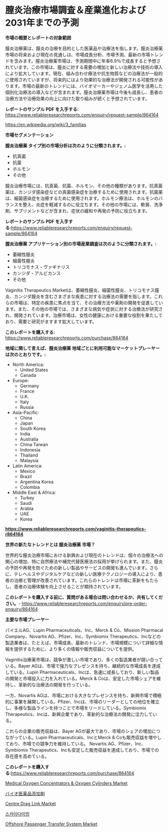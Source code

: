 <p><h1>膣炎治療市場調査＆産業進化および2031年までの予測</h1></p><p><strong>市場の概要とレポートの対象範囲</strong></p>
<p><p>膣炎治療薬は、膣炎の治療を目的とした医薬品や治療法を指します。膣炎治療薬市場の将来および現在の見通しは、市場成長分析、市場予測、最新の市場トレンドを含みます。膣炎治療薬市場は、予測期間中に年率6.9％で成長すると予想されています。この市場は、膣炎に対する需要の増加と新しい治療法や技術の導入により拡大しています。現在、組み合わせ療法や抗生物質などの治療法が一般的に使用されていますが、将来的にはより効果的な治療法が開発される可能性があります。市場の最新のトレンドには、バイオマーカーやジェノム医学を活用した個別化治療法の導入などが含まれます。膣炎治療薬市場は今後も成長し、患者の治療方法や治療効果の向上に向けた取り組みが続くと予想されています。</p></p>
<p><strong>レポートのサンプル PDF を入手する:</strong> <a href="https://www.reliableresearchreports.com/enquiry/request-sample/864164">https://www.reliableresearchreports.com/enquiry/request-sample/864164</a></p>
<p><a href="https://en.wikipedia.org/wiki/3_familias">https://en.wikipedia.org/wiki/3_familias</a></p>
<p><strong>市場セグメンテーション</strong></p>
<p><strong>膣炎治療薬 タイプ別の市場分析は次のように分類されます。:</strong></p>
<p><ul><li>抗真菌</li><li>抗菌</li><li>ホルモン</li><li>その他</li></ul></p>
<p><p>膣炎治療市場には、抗真菌、抗菌、ホルモン、その他の種類があります。抗真菌薬は、カンジダ感染症などの真菌感染症を治療するために使用されます。抗菌薬は、細菌感染症を治療するために使用されます。ホルモン療法は、ホルモンのバランスを整え、炎症を軽減するのに役立ちます。その他の市場には、軟膏、洗浄剤、サプリメントなどが含まれ、症状の緩和や再発の予防に役立ちます。</p></p>
<p><strong>レポートのサンプル PDF を入手する:</strong><a href="https://www.reliableresearchreports.com/enquiry/request-sample/864164">https://www.reliableresearchreports.com/enquiry/request-sample/864164</a></p>
<p><strong> 膣炎治療薬 アプリケーション別の市場産業調査は次のように分類されます。:</strong></p>
<p><ul><li>萎縮性膣炎</li><li>細菌性膣炎</li><li>トリコモナス・ヴァギナリス</li><li>カンジダ・アルビカンス</li><li>その他</li></ul></p>
<p><p>Vaginitis Therapeutics Marketは、萎縮性膣炎、細菌性膣炎、トリコモナス膣炎、カンジダ膣炎を含むさまざまな疾患に対する治療法の需要を指します。これらの市場は、特定の疾患に焦点を当て、その治療方法や薬剤の開発を促進しています。また、その他の市場では、さまざまな病気や症状に対する治療法が研究され、開発されています。治療市場は、女性の健康における重要な役割を果たしており、需要と研究がますます拡大しています。</p></p>
<p><strong>このレポートを購入する:</strong> <a href="https://www.reliableresearchreports.com/purchase/864164">https://www.reliableresearchreports.com/purchase/864164</a></p>
<p><strong>地域に関して言えば、膣炎治療薬 地域ごとに利用可能なマーケットプレーヤーは次のとおりです。:</strong></p>
<p><ul>
    <li>
        North America:
        <ul>
            <li>United States</li>
            <li>Canada</li>
        </ul>
    </li>
    <li>
        Europe:
        <ul>
            <li>Germany</li>
            <li>France</li>
            <li>U.K.</li>
            <li>Italy</li>
            <li>Russia</li>
        </ul>
    </li>
    <li>
        Asia-Pacific:
        <ul>
            <li>China</li>
            <li>Japan</li>
            <li>South Korea</li>
            <li>India</li>
            <li>Australia</li>
            <li>China Taiwan</li>
            <li>Indonesia</li>
            <li>Thailand</li>
            <li>Malaysia</li>
        </ul>
    </li>
    <li>
        Latin America:
        <ul>
            <li>Mexico</li>
            <li>Brazil</li>
            <li>Argentina Korea</li>
            <li>Colombia</li>
        </ul>
    </li>
    <li>
        Middle East & Africa:
        <ul>
            <li>Turkey</li>
            <li>Saudi</li>
            <li>Arabia</li>
            <li>UAE</li>
            <li>Korea</li>
        </ul>
    </li>
    </ul></p>
<p><strong><a href="https://www.reliableresearchreports.com/vaginitis-therapeutics-r864164">https://www.reliableresearchreports.com/vaginitis-therapeutics-r864164</a></strong></p>
<p><strong>世界の新たなトレンドとは 膣炎治療薬 市場？</strong></p>
<p><p>世界的な膣炎治療市場における新興および現在のトレンドは、個々の治療法への関心の増加、特に自然療法や補完代替医療法の採用が挙げられます。また、膣炎の予防や再発を防ぐための新しい製品やサービスの開発も進んでいます。さらに、テレヘルスやデジタルケアなどの新しい医療テクノロジーの導入により、患者の治療と管理が改善されています。これらのトレンドは市場に革新をもたらし、患者の治療体験を向上させることが期待されています。</p></p>
<p><strong>このレポートを購入する前に、質問がある場合は問い合わせるか、共有してください。</strong>- <a href="https://www.reliableresearchreports.com/enquiry/pre-order-enquiry/864164">https://www.reliableresearchreports.com/enquiry/pre-order-enquiry/864164</a></p>
<p><strong>主要な市場プレーヤー</strong></p>
<p><p>バイエルAG、Lupin Pharmaceuticals、Inc、Merck & Co、Mission Pharmacal Company、Novartis AG、Pfizer、Inc、Symbiomix Therapeutics、Incなどの製造業者は、たとえば、市場成長、最新のトレンド、市場規模について詳細な情報を提供するために、より多くの情報や販売収益についてを提供。 </p><p>Vaginitis治療薬市場は、競争が激しい市場であり、多くの製造業者が競い合っている。Bayer AGは、市場で強力なプレゼンスを持ち、継続的な市場成長を達成している。Lupin Pharmaceuticals、Incは、急速に成長しており、新しい製品の開発と市場投入に力を入れている。Merck & Coは、安定した市場シェアを維持し、革新的な治療法の開発を行っている。</p><p>一方、Novartis AGは、市場における大きなプレゼンスを持ち、新興市場で積極的に事業を展開している。Pfizer、Incは、市場のリーダーとしての地位を確立し、多様な製品ラインを持つことで市場をリードしている。Symbiomix Therapeutics、Incは、新興企業であり、革新的な治療法の開発に注力している。</p><p>これらの企業の販売収益は、Bayer AGが最大であり、市場のシェアの増加につながっている。Lupin Pharmaceuticals、IncとMerck & Coも販売収益を増やしており、市場での競争力を維持している。 Novartis AG、Pfizer、Inc、Symbiomix Therapeutics、Incも安定した販売収益を達成しており、市場での存在感を高めている。</p></p>
<p><strong>このレポートを購入する:</strong><a href="https://www.reliableresearchreports.com/purchase/864164">https://www.reliableresearchreports.com/purchase/864164</a></p>
<p><p><a href="https://medium.com/@zoe.dyer9808709/medical-oxygen-concentrators-oxygen-cylinders-market-size-market-segmentation-market-trends-and-f33234b8d1ed">Medical Oxygen Concentrators & Oxygen Cylinders Market</a></p><p><a href="https://github.com/schmahlson/Market-Research-Report-List-3/blob/main/632093645409.md">バイオ医薬品添加剤</a></p><p><a href="https://medium.com/@paulmcglynn6456/future-trends-in-global-centre-drag-link-market-market-insights-and-analysis-from-2024-to-2031-in-92afd0527e80">Centre Drag Link Market</a></p><p><a href="https://github.com/Nicolasrown5/Market-Research-Report-List-2/blob/main/628088257669.md">스카이다이빙</a></p><p><a href="https://github.com/lianapter60/Market-Research-Report-List-1/blob/main/offshore-passenger-transfer-system-market.md">Offshore Passenger Transfer System Market</a></p></p>